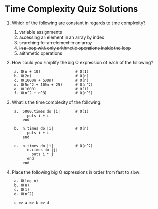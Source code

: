 # Time Complexity Quiz Solutions

1. Which of the following are constant in regards to time complexity?
    1. variable assignments 
    2. accessing an element in an array by index
    3. ~~searching for an element in an array~~
    4. ~~in a loop with only arithmetic operations inside the loop~~
    5. arithmetic operations

2. How could you simplify the big O expression of each of the following?

        a. O(n + 10)                # O(1)
        b. O(2n)                    # O(n)
        c. O(1000n + 500n)          # O(n)
        d. O(5n^2 + 100n + 25)      # O(n^2)
        e. O(1000)                  # O(1)
        f. O(n^2 + n^3)             # O(n^3)

3. What is the time complexity of the following:

        a.  5000.times do |i|       # O(1)
              puts i + i
            end

        b.  n.times do |i|          # O(n)
              puts i + i
            end

        c.  n.times do |i|          # O(n^2)
              n.times do |j|
                puts i * j
              end
            end

4. Place the following big O expressions in order from fast to slow:

        a. O(log n)
        b. O(n)
        c. O(1)
        d. O(n^2)

        c => a => b => d